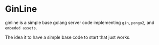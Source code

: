 # GinLine
ginline is a simple base golang server code implementing `gin`, `pongo2`, and `embeded assets`.

The idea it to have a simple base code to start that just works.


